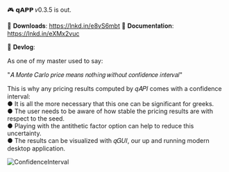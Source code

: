 🎮 𝗾𝗔𝗣𝗣 𝑣0.3.5 is out.

📘 𝐃𝐨𝐰𝐧𝐥𝐨𝐚𝐝𝐬: https://lnkd.in/e8vS6mbt
📗 𝐃𝐨𝐜𝐮𝐦𝐞𝐧𝐭𝐚𝐭𝐢𝐨𝐧: https://lnkd.in/eXMx2vuc

📕 𝐃𝐞𝐯𝐥𝐨𝐠:

As one of my master used to say:

"𝐴 𝑀𝑜𝑛𝑡𝑒 𝐶𝑎𝑟𝑙𝑜 𝑝𝑟𝑖𝑐𝑒 𝑚𝑒𝑎𝑛𝑠 𝑛𝑜𝑡ℎ𝑖𝑛𝑔 𝑤𝑖𝑡ℎ𝑜𝑢𝑡 𝑐𝑜𝑛𝑓𝑖𝑑𝑒𝑛𝑐𝑒 𝑖𝑛𝑡𝑒𝑟𝑣𝑎𝑙"

This is why any pricing results computed by 𝑞𝐴𝑃𝐼 comes with a confidence interval: <br>
● It is all the more necessary that this one can be significant for greeks. <br>
● The user needs to be aware of how stable the pricing results are with respect to the seed. <br>
● Playing with the antithetic factor option can help to reduce this uncertainty. <br>
● The results can be visualized with 𝑞𝐺𝑈𝐼, our up and running modern desktop application.

![ConfidenceInterval](https://github.com/matt-charr/qAPP/assets/68332647/5bd92a7a-5434-4e82-9c41-c1c861476597)

